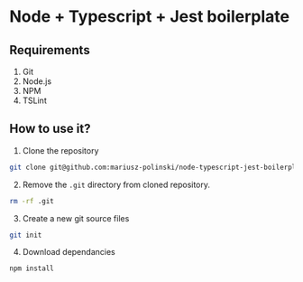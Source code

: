 # Node + Typescript + Jest boilerplate
## Requirements
1. Git
2. Node.js
3. NPM
4. TSLint

## How to use it?
1. Clone the repository

```sh
git clone git@github.com:mariusz-polinski/node-typescript-jest-boilerplate.git {your-dir}
```

2. Remove the `.git` directory from cloned repository.
```sh
rm -rf .git
```
3. Create a new git source files
```sh
git init
```
4. Download dependancies
```sh
npm install
```